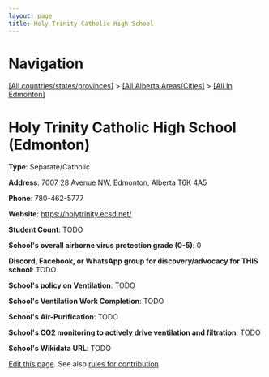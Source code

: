```yaml
---
layout: page
title: Holy Trinity Catholic High School
---
```

# Navigation

[[All countries/states/provinces]](../../..) > [[All Alberta Areas/Cities]](../..) > [[All In Edmonton]](..)

# Holy Trinity Catholic High School (Edmonton)

**Type**: Separate/Catholic

**Address**: 7007 28 Avenue NW, Edmonton, Alberta T6K 4A5

**Phone**: 780-462-5777

**Website**: <https://holytrinity.ecsd.net/>

**Student Count**: TODO

**School's overall airborne virus protection grade (0-5)**: 0

**Discord, Facebook, or WhatsApp group for discovery/advocacy for THIS school**: TODO

**School's policy on Ventilation**: TODO

**School's Ventilation Work Completion**: TODO

**School's Air-Purification**: TODO

**School's CO2 monitoring to actively drive ventilation and filtration**: TODO

**School's Wikidata URL**: TODO


[Edit this page](https://github.com/ventilate-schools/AB/edit/main/./Edmonton/Holy_Trinity_Catholic_High_School.md). See also [rules for contribution](../../../contribution-rules/)